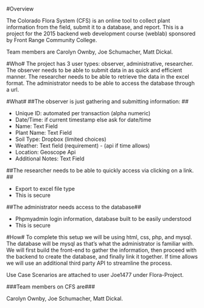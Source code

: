 #Overview

The Colorado Flora System (CFS) is an online tool to collect plant information from the field, submit it to a database, and report. This is a project for the 2015 backend web development course (weblab) sponsored by Front Range Community College.

Team members are Carolyn Ownby, Joe Schumacher, Matt Dickal.

#Who#
The project has 3 user types: observer, administrative, researcher. The observer needs to be able to submit data in as quick and efficient manner. The researcher needs to be able to retrieve the data in the excel format. The administrator needs to be able to access the database through a url.

#What#
##The observer is just gathering and submitting information: ##
* Unique ID: automated per transaction (alpha numeric)
* Date/Time: if current timestamp else ask for date/time
* Name: Text Field
* Plant Name: Text Field
* Soil Type: Dropbox (limited choices)
* Weather: Text field (requirement) - (api if time allows)
* Location: Geoscope Api
* Additional Notes: Text Field

##The researcher needs to be able to quickly access via clicking on a link. ##
* Export to excel file type
* This is secure

##The administrator needs access to the database##
* Phpmyadmin login information, database built to be easily understood
* This is secure

#How#
To complete this setup we will be using html, css, php, and mysql. The database will be mysql as that’s what the administrator is familiar with. We will first build the front-end to gather the information, then proceed with the backend to create the database, and finally link it together. If time allows we will use an additional third party API to streamline the process.

Use Case Scenarios are attached to user Joe1477 under Flora-Project.

###Team members on CFS are###

Carolyn Ownby, Joe Schumacher, Matt Dickal.
